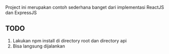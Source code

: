 Project ini merupakan contoh sederhana banget dari implementasi ReactJS dan ExpressJS

## TODO

1. Lakukan npm install di directory root dan directory api
2. Bisa langsung dijalankan

